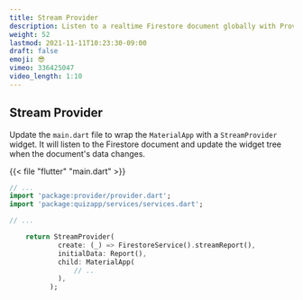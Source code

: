 ```yaml
---
title: Stream Provider
description: Listen to a realtime Firestore document globally with Provider
weight: 52
lastmod: 2021-11-11T10:23:30-09:00
draft: false
emoji: 😎
vimeo: 336425047
video_length: 1:10
---
```


## Stream Provider

Update the `main.dart` file to wrap the `MaterialApp` with a `StreamProvider` widget. It will listen to the Firestore document and update the widget tree when the document's data changes.

{{< file "flutter" "main.dart" >}}
```dart
// ...
import 'package:provider/provider.dart';
import 'package:quizapp/services/services.dart';

// ...

    return StreamProvider(
            create: (_) => FirestoreService().streamReport(),
            initialData: Report(),
            child: MaterialApp(
                // ..
            ),
          );
```